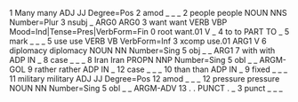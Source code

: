1	Many	many	ADJ	JJ	Degree=Pos	2	amod	_	_	_
2	people	people	NOUN	NNS	Number=Plur	3	nsubj	_	ARG0	ARG0
3	want	want	VERB	VBP	Mood=Ind|Tense=Pres|VerbForm=Fin	0	root	want.01	V	_
4	to	to	PART	TO	_	5	mark	_	_	_
5	use	use	VERB	VB	VerbForm=Inf	3	xcomp	use.01	ARG1	V
6	diplomacy	diplomacy	NOUN	NN	Number=Sing	5	obj	_	_	ARG1
7	with	with	ADP	IN	_	8	case	_	_	_
8	Iran	Iran	PROPN	NNP	Number=Sing	5	obl	_	_	ARGM-GOL
9	rather	rather	ADP	IN	_	12	case	_	_	_
10	than	than	ADP	IN	_	9	fixed	_	_	_
11	military	military	ADJ	JJ	Degree=Pos	12	amod	_	_	_
12	pressure	pressure	NOUN	NN	Number=Sing	5	obl	_	_	ARGM-ADV
13	.	.	PUNCT	.	_	3	punct	_	_	_
